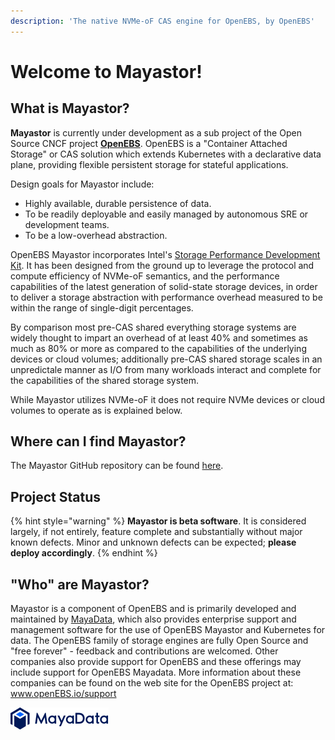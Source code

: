 ```yaml
---
description: 'The native NVMe-oF CAS engine for OpenEBS, by OpenEBS'
---
```


# Welcome to Mayastor!

## What is Mayastor?

**Mayastor** is currently under development as a sub project of the Open Source CNCF project [**OpenEBS**](https://openebs.io/). OpenEBS is a "Container Attached Storage" or CAS solution which extends Kubernetes with a declarative data plane, providing flexible persistent storage for stateful applications.

Design goals for Mayastor include:

* Highly available, durable persistence of data.
* To be readily deployable and easily managed by autonomous SRE or development teams.
* To be a low-overhead abstraction.

OpenEBS Mayastor incorporates Intel's [Storage Performance Development Kit](https://spdk.io/). It has been designed from the ground up to leverage the protocol and compute efficiency of NVMe-oF semantics, and the performance capabilities of the latest generation of solid-state storage devices, in order to deliver a storage abstraction with performance overhead measured to be within the range of single-digit percentages.

By comparison most pre-CAS shared everything storage systems are widely thought to impart an overhead of at least 40% and sometimes as much as 80% or more as compared to the capabilities of the underlying devices or cloud volumes; additionally pre-CAS shared storage scales in an unpredictale manner as I/O from many workloads interact and complete for the capabilities of the shared storage system.

While Mayastor utilizes NVMe-oF it does not require NVMe devices or cloud volumes to operate as is explained below.

## Where can I find Mayastor?

The Mayastor GitHub repository can be found [here](https://github.com/openebs/Mayastor).

## Project Status

{% hint style="warning" %}
**Mayastor is beta software**. It is considered largely, if not entirely, feature complete and substantially without major known defects. Minor and unknown defects can be expected; **please deploy accordingly**.
{% endhint %}

## "Who" are Mayastor?

Mayastor is a component of OpenEBS and is primarily developed and maintained by [MayaData](https://mayadata.io/), which also provides enterprise support and management software for the use of OpenEBS Mayastor and Kubernetes for data. The OpenEBS family of storage engines are fully Open Source and "free forever" - feedback and contributions are welcomed. Other companies also provide support for OpenEBS and these offerings may include support for OpenEBS Mayadata. More information about these companies can be found on the web site for the OpenEBS project at: www.openEBS.io/support

![](.gitbook/assets/mayadata-logo-1d5e6edb8a36beb68572ffc65dfe7a4e.svg)

